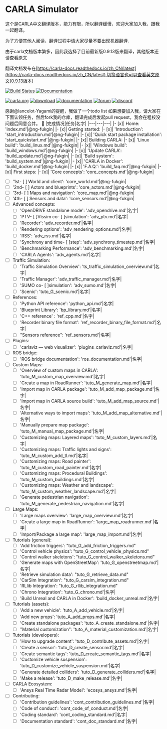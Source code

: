 CARLA Simulator
===============
这个是CARLA中文翻译版本，能力有限，所以翻译缓慢，欢迎大家加入我，跟我一起翻译。

为了方便其他人阅读，翻译过程中请大家尽量不要出现机器翻译.

由于carla文档版本繁多，因此我选择了目前最新版0.9.13版来翻译，其他版本还请查看原文

翻译文档发布在[https://carla-docs.readthedocs.io/zh_CN/latest](https://carla-docs.readthedocs.io/zh_CN/latest),切换语言也可以查看英文原文(0.9.13版本)

[![Build Status](https://travis-ci.org/carla-simulator/carla.svg?branch=master)](https://travis-ci.org/carla-simulator/carla)
[![Documentation](https://readthedocs.org/projects/carla/badge/?version=latest)](https://carla-docs.readthedocs.io/zh_CN/latest/)

[![carla.org](Docs/img/btn/web.png)](http://carla.org)
[![download](Docs/img/btn/download.png)](https://github.com/carla-simulator/carla/blob/master/Docs/download.md)
[![documentation](Docs/img/btn/docs.png)](https://carla-docs.readthedocs.io/zh_CN/latest/)
[![forum](Docs/img/btn/forum.png)](https://github.com/carla-simulator/carla/discussions)
[![discord](Docs/img/btn/chat.png)](https://discord.gg/8kqACuC)

感谢@lancelot-Yagami的提醒，我做了一个todo list 
如果想要加入我，请大家在下面认领任务，然后fork我的仓库，翻译完成后发起pull request，我会在粗校没问题后同意合并。 :tada:
|完成情况|任务|名字|
|---|---|---|
|- [x]| Home: 'index.md'|@ng-fukgin|
|- [x]| Getting started:
  |- [x]| 'Introduction': 'start_introduction.md'|@ng-fukgin|
  |- [x]| 'Quick start package installation': 'start_quickstart.md'|@ng-fukgin|
|- [x]| Building CARLA:
  |- [x]| 'Linux build': 'build_linux.md'|@ng-fukgin|
  |- [x]| 'Windows build': 'build_windows.md'|@ng-fukgin|
  |- [x]| 'Update CARLA': 'build_update.md'|@ng-fukgin|
  |- [x]| 'Build system': 'build_system.md'|@ng-fukgin|
  |- [x]| 'CARLA in Docker': 'build_docker.md'|@ng-fukgin|
  |- [x]| 'F.A.Q.': 'build_faq.md'|@ng-fukgin|
|- [x]| First steps:
  |- [x]| 'Core concepts': 'core_concepts.md'|@ng-fukgin|
  - [ ] '1st- [ ] World and client': 'core_world.md'|@ng-fukgin|
  - [ ] '2nd- [ ] Actors and blueprints': 'core_actors.md'|@ng-fukgin|
  - [ ] '3rd- [ ] Maps and navigation': 'core_map.md'|@ng-fukgin|
  - [ ] '4th- [ ] Sensors and data': 'core_sensors.md'|@ng-fukgin|
- [ ] Advanced concepts:
  - [ ] 'OpenDRIVE standalone mode': 'adv_opendrive.md'|名字|
  - [ ] 'PTV- [ ]Vissim co- [ ]simulation': 'adv_ptv.md'|名字|
  - [ ] 'Recorder': 'adv_recorder.md'|名字|
  - [ ] 'Rendering options': 'adv_rendering_options.md'|名字|
  - [ ] 'RSS': 'adv_rss.md'|名字|
  - [ ] 'Synchrony and time- [ ]step': 'adv_synchrony_timestep.md'|名字|
  - [ ] 'Benchmarking Performance': 'adv_benchmarking.md'|名字|
  - [ ] 'CARLA Agents': 'adv_agents.md'|名字|
- [ ] Traffic Simulation:
  - [ ] 'Traffic Simulation Overview': 'ts_traffic_simulation_overview.md'|名字|
  - [ ] 'Traffic Manager': 'adv_traffic_manager.md'|名字|
  - [ ] 'SUMO co- [ ]simulation': 'adv_sumo.md'|名字|
  - [ ] 'Scenic': 'tuto_G_scenic.md'|名字|
- [ ] References:
  - [ ] 'Python API reference': 'python_api.md'|名字|
  - [ ] 'Blueprint Library': 'bp_library.md'|名字|
  - [ ] 'C++ reference' : 'ref_cpp.md'|名字|
  - [ ] 'Recorder binary file format': 'ref_recorder_binary_file_format.md'|名字|
  - [ ] "Sensors reference": 'ref_sensors.md'|名字|  
- [ ] Plugins:
  - [ ] 'carlaviz — web visualizer': 'plugins_carlaviz.md'|名字|
- [ ] ROS bridge:
  - [ ] 'ROS bridge documentation': 'ros_documentation.md'|名字|
- [ ] Custom Maps:
  - [ ] 'Overview of custom maps in CARLA': 'tuto_M_custom_map_overview.md'|名字|
  - [ ] 'Create a map in RoadRunner': 'tuto_M_generate_map.md'|名字|
  - [ ] 'Import map in CARLA package': 'tuto_M_add_map_package.md'|名字|
  - [ ] 'Import map in CARLA source build': 'tuto_M_add_map_source.md'|名字|
  - [ ] 'Alternative ways to import maps': 'tuto_M_add_map_alternative.md'|名字|
  - [ ] 'Manually prepare map package': 'tuto_M_manual_map_package.md'|名字|
  - [ ] 'Customizing maps: Layered maps': 'tuto_M_custom_layers.md'|名字|
  - [ ] 'Customizing maps: Traffic lights and signs': 'tuto_M_custom_add_tl.md'|名字|
  - [ ] 'Customizing maps: Road painter': 'tuto_M_custom_road_painter.md'|名字|
  - [ ] 'Customizing maps: Procedural Buildings': 'tuto_M_custom_buildings.md'|名字|
  - [ ] 'Customizing maps: Weather and landscape': 'tuto_M_custom_weather_landscape.md'|名字|
  - [ ] 'Generate pedestrian navigation': 'tuto_M_generate_pedestrian_navigation.md'|名字|
- [ ] Large Maps:
  - [ ] 'Large maps overview': 'large_map_overview.md'|名字|
  - [ ] 'Create a large map in RoadRunner': 'large_map_roadrunner.md'|名字|
  - [ ] 'Import/Package a large map': 'large_map_import.md'|名字|
- [ ] Tutorials (general):
  - [ ] 'Add friction triggers': "tuto_G_add_friction_triggers.md"
  - [ ] 'Control vehicle physics': "tuto_G_control_vehicle_physics.md"
  - [ ] 'Control walker skeletons': "tuto_G_control_walker_skeletons.md"
  - [ ] 'Generate maps with OpenStreetMap': 'tuto_G_openstreetmap.md'|名字|
  - [ ] 'Retrieve simulation data': "tuto_G_retrieve_data.md"
  - [ ] 'CarSim Integration': "tuto_G_carsim_integration.md"
  - [ ] 'RLlib Integration': "tuto_G_rllib_integration.md"
  - [ ] 'Chrono Integration': 'tuto_G_chrono.md'|名字|
  - [ ] 'Build Unreal and CARLA in Docker': 'build_docker_unreal.md'|名字|
- [ ] Tutorials (assets):
  - [ ] 'Add a new vehicle': 'tuto_A_add_vehicle.md'|名字|
  - [ ] 'Add new props': 'tuto_A_add_props.md'|名字|
  - [ ] 'Create standalone packages': 'tuto_A_create_standalone.md'|名字|
  - [ ] "Material customization": 'tuto_A_material_customization.md'|名字|
- [ ] Tutorials (developers):
  - [ ] 'How to upgrade content': 'tuto_D_contribute_assets.md'|名字|
  - [ ] 'Create a sensor': 'tuto_D_create_sensor.md'|名字|
  - [ ] 'Create semantic tags': 'tuto_D_create_semantic_tags.md'|名字|
  - [ ] 'Customize vehicle suspension': 'tuto_D_customize_vehicle_suspension.md'|名字|
  - [ ] 'Generate detailed colliders': 'tuto_D_generate_colliders.md'|名字|
  - [ ] 'Make a release': 'tuto_D_make_release.md'|名字|
- [ ] CARLA Ecosystem:
  - [ ] 'Ansys Real Time Radar Model': 'ecosys_ansys.md'|名字|
- [ ] Contributing:
  - [ ] 'Contribution guidelines': 'cont_contribution_guidelines.md'|名字|
  - [ ] 'Code of conduct': 'cont_code_of_conduct.md'|名字|
  - [ ] 'Coding standard': 'cont_coding_standard.md'|名字|
  - [ ] 'Documentation standard': 'cont_doc_standard.md'|名字|
